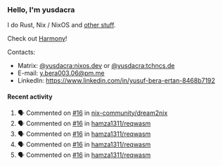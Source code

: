 ### Hello, I'm yusdacra

I do Rust, Nix / NixOS and [other stuff](https://yusdacra.gitlab.io/about).

Check out [Harmony](https://github.com/harmony-development)!

Contacts:
- Matrix: [@yusdacra:nixos.dev](https://matrix.to/#/@yusdacra:nixos.dev) or [@yusdacra:tchncs.de](https://matrix.to/#/@yusdacra:tchncs.de)
- E-mail: y.bera003.06@pm.me
- LinkedIn: https://www.linkedin.com/in/yusuf-bera-ertan-8468b7192

#### Recent activity

<!--START_SECTION:activity-->
1. 🗣 Commented on [#16](https://github.com/nix-community/dream2nix/issues/16) in [nix-community/dream2nix](https://github.com/nix-community/dream2nix)
2. 🗣 Commented on [#16](https://github.com/hamza1311/reqwasm/issues/16) in [hamza1311/reqwasm](https://github.com/hamza1311/reqwasm)
3. 🗣 Commented on [#16](https://github.com/hamza1311/reqwasm/issues/16) in [hamza1311/reqwasm](https://github.com/hamza1311/reqwasm)
4. 🗣 Commented on [#16](https://github.com/hamza1311/reqwasm/issues/16) in [hamza1311/reqwasm](https://github.com/hamza1311/reqwasm)
5. 🗣 Commented on [#16](https://github.com/hamza1311/reqwasm/issues/16) in [hamza1311/reqwasm](https://github.com/hamza1311/reqwasm)
<!--END_SECTION:activity-->
